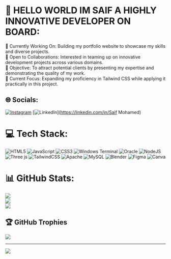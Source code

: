 # 💫 HELLO WORLD IM SAIF A HIGHLY INNOVATIVE DEVELOPER ON BOARD:
🔭 Currently Working On: Building my portfolio website to showcase my skills and diverse projects.<br>👯 Open to Collaborations: Interested in teaming up on innovative development projects across various domains.<br>🤝 Objective: To attract potential clients by presenting my expertise and demonstrating the quality of my work.<br>🌱 Current Focus: Expanding my proficiency in Tailwind CSS while applying it practically in this project.<br>


## 🌐 Socials:
[![Instagram](https://img.shields.io/badge/Instagram-%23E4405F.svg?logo=Instagram&logoColor=white)](https://instagram.com/saifmk10) [![LinkedIn](https://img.shields.io/badge/LinkedIn-%230077B5.svg?logo=linkedin&logoColor=white)](https://linkedin.com/in/Saif Mohamed) 

# 💻 Tech Stack:
![HTML5](https://img.shields.io/badge/html5-%23E34F26.svg?style=for-the-badge&logo=html5&logoColor=white) ![JavaScript](https://img.shields.io/badge/javascript-%23323330.svg?style=for-the-badge&logo=javascript&logoColor=%23F7DF1E) ![CSS3](https://img.shields.io/badge/css3-%231572B6.svg?style=for-the-badge&logo=css3&logoColor=white) ![Windows Terminal](https://img.shields.io/badge/Windows%20Terminal-%234D4D4D.svg?style=for-the-badge&logo=windows-terminal&logoColor=white) ![Oracle](https://img.shields.io/badge/Oracle-F80000?style=for-the-badge&logo=oracle&logoColor=white) ![NodeJS](https://img.shields.io/badge/node.js-6DA55F?style=for-the-badge&logo=node.js&logoColor=white) ![Three js](https://img.shields.io/badge/threejs-black?style=for-the-badge&logo=three.js&logoColor=white) ![TailwindCSS](https://img.shields.io/badge/tailwindcss-%2338B2AC.svg?style=for-the-badge&logo=tailwind-css&logoColor=white) ![Apache](https://img.shields.io/badge/apache-%23D42029.svg?style=for-the-badge&logo=apache&logoColor=white) ![MySQL](https://img.shields.io/badge/mysql-4479A1.svg?style=for-the-badge&logo=mysql&logoColor=white) ![Blender](https://img.shields.io/badge/blender-%23F5792A.svg?style=for-the-badge&logo=blender&logoColor=white) ![Figma](https://img.shields.io/badge/figma-%23F24E1E.svg?style=for-the-badge&logo=figma&logoColor=white) ![Canva](https://img.shields.io/badge/Canva-%2300C4CC.svg?style=for-the-badge&logo=Canva&logoColor=white)
# 📊 GitHub Stats:
![](https://github-readme-stats.vercel.app/api?username=Saifmk10&theme=dark&hide_border=false&include_all_commits=true&count_private=true)<br/>
![](https://github-readme-streak-stats.herokuapp.com/?user=Saifmk10&theme=dark&hide_border=false)<br/>
![](https://github-readme-stats.vercel.app/api/top-langs/?username=Saifmk10&theme=dark&hide_border=false&include_all_commits=true&count_private=true&layout=compact)

## 🏆 GitHub Trophies
![](https://github-profile-trophy.vercel.app/?username=Saifmk10&theme=radical&no-frame=true&no-bg=false&margin-w=4)

---
[![](https://visitcount.itsvg.in/api?id=Saifmk10&icon=0&color=0)](https://visitcount.itsvg.in)

<!-- Proudly created with GPRM ( https://gprm.itsvg.in ) -->
